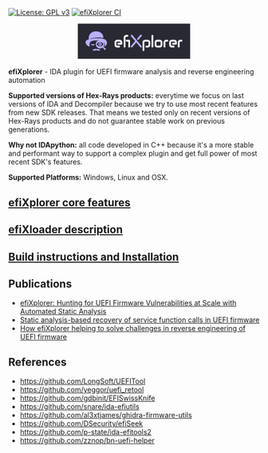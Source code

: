 [![License: GPL v3](https://img.shields.io/badge/License-GPL%20v3-blue.svg)](http://www.gnu.org/licenses/gpl-3.0)
[![efiXplorer CI](https://github.com/binarly-io/efiXplorer/actions/workflows/build.yml/badge.svg)](https://github.com/binarly-io/efiXplorer/actions)

<p align="center">
  <img alt="logo" src="pics/efiXplorer_logo.png" width="45%">
</p>

**efiXplorer** - IDA plugin for UEFI firmware analysis and reverse engineering automation

**Supported versions of Hex-Rays products:** everytime we focus on last versions of IDA and Decompiler because we try to use most recent features from new SDK releases. That means we tested only on recent versions of Hex-Rays products and do not guarantee stable work on previous generations.

**Why not IDApython:** all code developed in C++ because it's a more stable and performant way to support a complex plugin and get full power of most recent SDK's features.

**Supported Platforms:** Windows, Linux and OSX.

## [efiXplorer core features](https://github.com/binarly-io/efiXplorer/wiki/efiXplorer-features)

## [efiXloader description](https://github.com/binarly-io/efiXplorer/wiki/efiXloader)

## [Build instructions and Installation](https://github.com/binarly-io/efiXplorer/wiki/Build-instruction-and-installation)

## Publications

- [efiXplorer: Hunting for UEFI Firmware Vulnerabilities at Scale with Automated Static Analysis](https://i.blackhat.com/eu-20/Wednesday/eu-20-Labunets-efiXplorer-Hunting-For-UEFI-Firmware-Vulnerabilities-At-Scale-With-Automated-Static-Analysis.pdf)
- [Static analysis-based recovery of service function calls in UEFI firmware](https://github.com/binarly-io/Research_Publications/blob/main/EKO_2020/EKO_2020_efiXplorer.pdf)
- [How efiXplorer helping to solve challenges in reverse engineering of UEFI firmware](https://www.youtube.com/watch?v=FFGQJBmRkLw)

## References

- https://github.com/LongSoft/UEFITool
- https://github.com/yeggor/uefi_retool
- https://github.com/gdbinit/EFISwissKnife
- https://github.com/snare/ida-efiutils
- https://github.com/al3xtjames/ghidra-firmware-utils
- https://github.com/DSecurity/efiSeek
- https://github.com/p-state/ida-efitools2
- https://github.com/zznop/bn-uefi-helper
